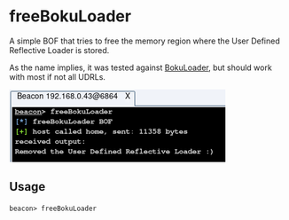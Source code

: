 # freeBokuLoader

A simple BOF that tries to free the memory region where the User Defined Reflective Loader is stored.

As the name implies, it was tested against [BokuLoader](https://github.com/boku7/BokuLoader), but should work with most if not all UDRLs.

![](/images/example.png)


## Usage
```
beacon> freeBokuLoader
```
